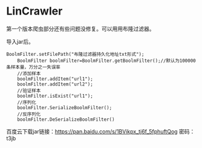 # LinCrawler
第一个版本爬虫部分还有些问题没修复。可以用用布隆过滤器。

导入jar后。

    BoolmFilter.setFilePath("布隆过滤器持久化地址txt形式");
		BoolmFilter boolmFilter=BoolmFilter.getBoolmFilter();//默认为100000条样本量，万分之一失误率
		//添加样本
		boolmFilter.addItem("url1");
		boolmFilter.addItem("url2");
		//验证样本
		boolmFilter.isExist("url1");
		//序列化
		boolmFilter.SerializeBoolmFilter();
		//反序列化
		boolmFilter.DeSerializeBoolmFilter()
    
百度云下载jar链接：https://pan.baidu.com/s/1BVikpx_tj6f_5fphuftQog 密码：t3jb
